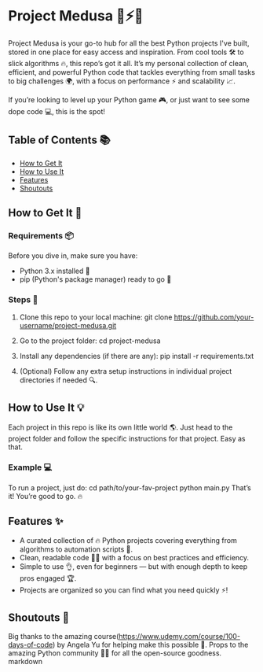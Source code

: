 # Project Medusa 🐍⚡🚀

Project Medusa is your go-to hub for all the best Python projects I've built, stored in one place for easy access and inspiration. From cool tools 🛠️ to slick algorithms 🔥, this repo’s got it all. It’s my personal collection of clean, efficient, and powerful Python code that tackles everything from small tasks to big challenges 🌍, with a focus on performance ⚡ and scalability 📈.

If you’re looking to level up your Python game 🎮, or just want to see some dope code 💻, this is the spot!

## Table of Contents 📚

- [How to Get It](#how-to-get-it)
- [How to Use It](#how-to-use-it)
- [Features](#features)
- [Shoutouts](#shoutouts)

## How to Get It 🚀

### Requirements 📦

Before you dive in, make sure you have:

- Python 3.x installed 🐍
- pip (Python's package manager) ready to go 🔧

### Steps 📝

1. Clone this repo to your local machine:
    git clone https://github.com/your-username/project-medusa.git
   
2. Go to the project folder:
    cd project-medusa
3. Install any dependencies (if there are any):
    pip install -r requirements.txt
4. (Optional) Follow any extra setup instructions in individual project directories if needed 🔍.

## How to Use It 💡

Each project in this repo is like its own little world 🌎. Just head to the project folder and follow the specific instructions for that project. Easy as that.

### Example 💻

To run a project, just do:
cd path/to/your-fav-project
python main.py
That’s it! You’re good to go. 🔥

## Features ✨

- A curated collection of 🔥 Python projects covering everything from algorithms to automation scripts 🤖.
- Clean, readable code 🧑‍💻 with a focus on best practices and efficiency.
- Simple to use 👌, even for beginners — but with enough depth to keep pros engaged 🏆.
- Projects are organized so you can find what you need quickly ⚡️!

## Shoutouts 🙌

Big thanks to the amazing course(https://www.udemy.com/course/100-days-of-code) by Angela Yu for helping make this possible 🙏.
Props to the amazing Python community 🐍💖 for all the open-source goodness.
markdown
